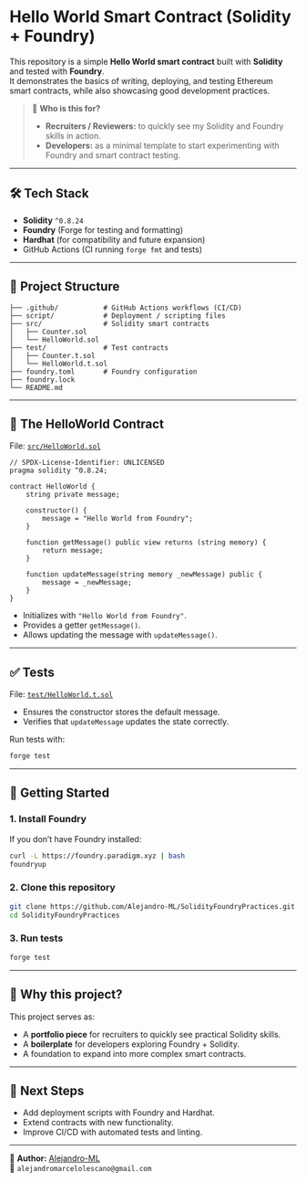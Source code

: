 # Hello World Smart Contract (Solidity + Foundry)

This repository is a simple **Hello World smart contract** built with **Solidity** and tested with **Foundry**.  
It demonstrates the basics of writing, deploying, and testing Ethereum smart contracts, while also showcasing good development practices.  

> 📌 **Who is this for?**  
> - **Recruiters / Reviewers:** to quickly see my Solidity and Foundry skills in action.  
> - **Developers:** as a minimal template to start experimenting with Foundry and smart contract testing.  

---

## 🛠️ Tech Stack
- **Solidity** `^0.8.24`  
- **Foundry** (Forge for testing and formatting)  
- **Hardhat** (for compatibility and future expansion)  
- GitHub Actions (CI running `forge fmt` and tests)  

---

## 📂 Project Structure
```
├── .github/           # GitHub Actions workflows (CI/CD)
├── script/            # Deployment / scripting files
├── src/               # Solidity smart contracts
│   ├── Counter.sol
│   └── HelloWorld.sol
├── test/              # Test contracts
│   ├── Counter.t.sol
│   └── HelloWorld.t.sol
├── foundry.toml       # Foundry configuration
├── foundry.lock
└── README.md
```

---

## 📜 The HelloWorld Contract
File: [`src/HelloWorld.sol`](src/HelloWorld.sol)

```solidity
// SPDX-License-Identifier: UNLICENSED
pragma solidity ^0.8.24;

contract HelloWorld {
    string private message;

    constructor() {
        message = "Hello World from Foundry";
    }

    function getMessage() public view returns (string memory) {
        return message;
    }

    function updateMessage(string memory _newMessage) public {
        message = _newMessage;
    }
}
```

- Initializes with `"Hello World from Foundry"`.
- Provides a getter `getMessage()`.
- Allows updating the message with `updateMessage()`.

---

## ✅ Tests
File: [`test/HelloWorld.t.sol`](test/HelloWorld.t.sol)

- Ensures the constructor stores the default message.
- Verifies that `updateMessage` updates the state correctly.

Run tests with:
```bash
forge test
```

---

## 🚀 Getting Started

### 1. Install Foundry
If you don’t have Foundry installed:
```bash
curl -L https://foundry.paradigm.xyz | bash
foundryup
```

### 2. Clone this repository
```bash
git clone https://github.com/Alejandro-ML/SolidityFoundryPractices.git
cd SolidityFoundryPractices
```

### 3. Run tests
```bash
forge test
```

---

## 🌟 Why this project?
This project serves as:
- A **portfolio piece** for recruiters to quickly see practical Solidity skills.  
- A **boilerplate** for developers exploring Foundry + Solidity.  
- A foundation to expand into more complex smart contracts.  

---

## 📌 Next Steps
- Add deployment scripts with Foundry and Hardhat.  
- Extend contracts with new functionality.  
- Improve CI/CD with automated tests and linting.  

---

👤 **Author:** [Alejandro-ML](https://github.com/Alejandro-ML)  
📧 `alejandromarcelolescano@gmail.com`
